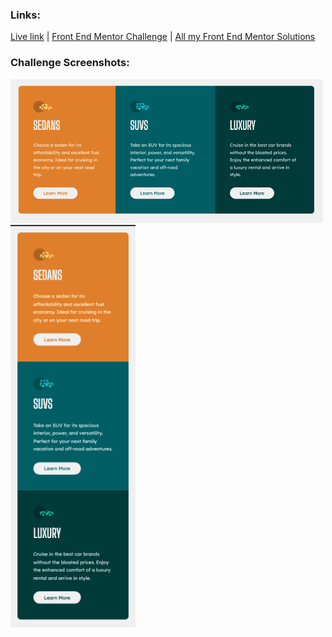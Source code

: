### Links:

[Live link](https://v24dao-fem-a2.netlify.app/) |
[Front End Mentor Challenge](https://www.frontendmentor.io/challenges/3column-preview-card-component-pH92eAR2-?ref=challenge-roadmap) |
[All my Front End Mentor Solutions](https://github.com/v24dao/Front-End-Mentor-Challenges)

### Challenge Screenshots:

<img src="challenge-screenshot-desktop.png" width="500">
<img src="challenge-screenshot-mobile.png" width="200">
